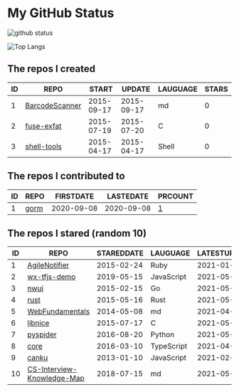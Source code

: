 # My GitHub Status

<img src="https://github-readme-stats-1.yihong0618.vercel.app/api?username=egenchen&show_icons=true&&&hide_title=true&count_private=true" alt="github status" />

![Top Langs](https://github-readme-stats-1.yihong0618.vercel.app/api/top-langs/?username=egenchen&layout=compact)

<!--START_SECTION:my_github-->
## The repos I created
| ID |                             REPO                             |   START    |   UPDATE   | LAUGUAGE | STARS |
|----|--------------------------------------------------------------|------------|------------|----------|-------|
|  1 | [BarcodeScanner](https://github.com/egenchen/BarcodeScanner) | 2015-09-17 | 2015-09-17 | md       |     0 |
|  2 | [fuse-exfat](https://github.com/egenchen/fuse-exfat)         | 2015-07-19 | 2015-07-20 | C        |     0 |
|  3 | [shell-tools](https://github.com/egenchen/shell-tools)       | 2015-04-17 | 2015-04-17 | Shell    |     0 |

## The repos I contributed to
| ID |                  REPO                   | FIRSTDATE  | LASTEDATE  |                                PRCOUNT                                 |
|----|-----------------------------------------|------------|------------|------------------------------------------------------------------------|
|  1 | [gorm](https://github.com/go-gorm/gorm) | 2020-09-08 | 2020-09-08 | [1](https://github.com/go-gorm/gorm/pulls?q=is%3Apr+author%3Aegenchen) |

## The repos I stared (random 10)
| ID |                                           REPO                                           | STAREDDATE |  LAUGUAGE  | LATESTUPDATE |
|----|------------------------------------------------------------------------------------------|------------|------------|--------------|
|  1 | [AgileNotifier](https://github.com/thyrlian/AgileNotifier)                               | 2015-02-24 | Ruby       | 2021-01-24   |
|  2 | [wx-tfjs-demo](https://github.com/HunterXuan/wx-tfjs-demo)                               | 2019-05-15 | JavaScript | 2021-05-16   |
|  3 | [nwui](https://github.com/go-nwui/nwui)                                                  | 2015-02-15 | Go         | 2021-05-15   |
|  4 | [rust](https://github.com/rust-lang/rust)                                                | 2015-05-16 | Rust       | 2021-05-23   |
|  5 | [WebFundamentals](https://github.com/flynngao/WebFundamentals)                           | 2014-05-08 | md         | 2021-04-05   |
|  6 | [libnice](https://github.com/libnice/libnice)                                            | 2015-07-17 | C          | 2021-05-13   |
|  7 | [pyspider](https://github.com/binux/pyspider)                                            | 2016-08-20 | Python     | 2021-05-22   |
|  8 | [core](https://github.com/cqrsfk/core)                                                   | 2016-03-10 | TypeScript | 2021-04-19   |
|  9 | [canku](https://github.com/willerce/canku)                                               | 2013-01-10 | JavaScript | 2021-02-10   |
| 10 | [CS-Interview-Knowledge-Map](https://github.com/InterviewMap/CS-Interview-Knowledge-Map) | 2018-07-15 | md         | 2021-05-22   |

<!--END_SECTION:my_github-->
